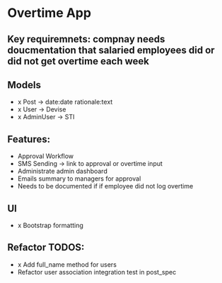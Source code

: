 # Overtime App

## Key requiremnets: compnay needs doucmentation that salaried employees did or did not get overtime each week

## Models
- x Post -> date:date rationale:text
- x User -> Devise
- x AdminUser -> STI

## Features:
- Approval Workflow
- SMS Sending -> link to approval or overtime input
- Administrate admin dashboard
- Emails summary to managers for approval
- Needs to be documented if if employee did not log overtime

## UI
- x Bootstrap formatting

## Refactor TODOS:
- x Add full_name method for users
- Refactor user association integration test in post_spec
